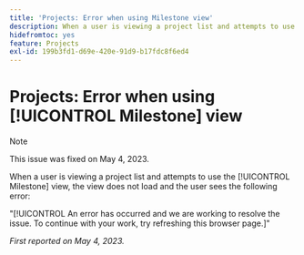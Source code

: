 ```yaml
---
title: 'Projects: Error when using Milestone view'
description: When a user is viewing a project list and attempts to use the Milestone view, the view does not load and the user sees an error.
hidefromtoc: yes
feature: Projects
exl-id: 199b3fd1-d69e-420e-91d9-b17fdc8f6ed4
---
```

# Projects: Error when using [!UICONTROL Milestone] view

>[!NOTE]
>
>This issue was fixed on May 4, 2023.

When a user is viewing a project list and attempts to use the [!UICONTROL Milestone] view, the view does not load and the user sees the following error:

"[!UICONTROL An error has occurred and we are working to resolve the issue. To continue with your work, try refreshing this browser page.]"

_First reported on May 4, 2023._
